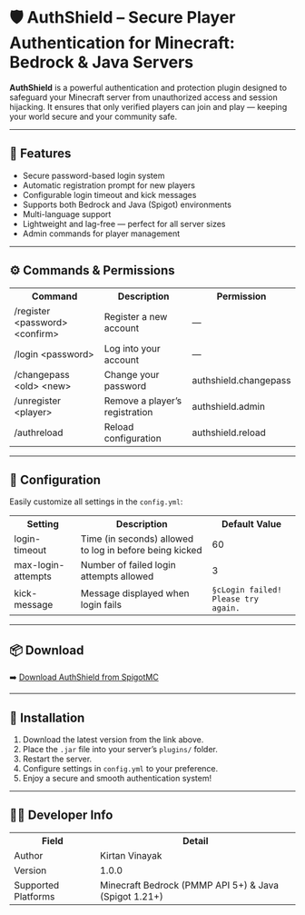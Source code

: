 </head>
<body>

  <h1>🛡️ AuthShield – Secure Player Authentication for Minecraft: Bedrock & Java Servers</h1>

  <p><b>AuthShield</b> is a powerful authentication and protection plugin designed to safeguard your Minecraft server from unauthorized access and session hijacking.  
  It ensures that only verified players can join and play — keeping your world secure and your community safe.</p>

  <hr>

  <div class="section">
    <h2>🚀 Features</h2>
    <ul>
      <li>Secure password-based login system</li>
      <li>Automatic registration prompt for new players</li>
      <li>Configurable login timeout and kick messages</li>
      <li>Supports both Bedrock and Java (Spigot) environments</li>
      <li>Multi-language support</li>
      <li>Lightweight and lag-free — perfect for all server sizes</li>
      <li>Admin commands for player management</li>
    </ul>
  </div>

  <hr>

  <div class="section">
    <h2>⚙️ Commands & Permissions</h2>
    <table>
      <tr>
        <th>Command</th>
        <th>Description</th>
        <th>Permission</th>
      </tr>
      <tr>
        <td>/register &lt;password&gt; &lt;confirm&gt;</td>
        <td>Register a new account</td>
        <td>—</td>
      </tr>
      <tr>
        <td>/login &lt;password&gt;</td>
        <td>Log into your account</td>
        <td>—</td>
      </tr>
      <tr>
        <td>/changepass &lt;old&gt; &lt;new&gt;</td>
        <td>Change your password</td>
        <td>authshield.changepass</td>
      </tr>
      <tr>
        <td>/unregister &lt;player&gt;</td>
        <td>Remove a player’s registration</td>
        <td>authshield.admin</td>
      </tr>
      <tr>
        <td>/authreload</td>
        <td>Reload configuration</td>
        <td>authshield.reload</td>
      </tr>
    </table>
  </div>

  <hr>

  <div class="section">
    <h2>🧩 Configuration</h2>
    <p>Easily customize all settings in the <code>config.yml</code>:</p>
    <table>
      <tr>
        <th>Setting</th>
        <th>Description</th>
        <th>Default Value</th>
      </tr>
      <tr>
        <td>login-timeout</td>
        <td>Time (in seconds) allowed to log in before being kicked</td>
        <td>60</td>
      </tr>
      <tr>
        <td>max-login-attempts</td>
        <td>Number of failed login attempts allowed</td>
        <td>3</td>
      </tr>
      <tr>
        <td>kick-message</td>
        <td>Message displayed when login fails</td>
        <td><code>§cLogin failed! Please try again.</code></td>
      </tr>
    </table>
  </div>

  <hr>

  <div class="section">
    <h2>📦 Download</h2>
    <p>➡️ <a href="https://www.spigotmc.org/resources/authshield.129253/" target="_blank">Download AuthShield from SpigotMC</a></p>
  </div>

  <hr>

  <div class="section">
    <h2>📁 Installation</h2>
    <ol>
      <li>Download the latest version from the link above.</li>
      <li>Place the <code>.jar</code> file into your server’s <code>plugins/</code> folder.</li>
      <li>Restart the server.</li>
      <li>Configure settings in <code>config.yml</code> to your preference.</li>
      <li>Enjoy a secure and smooth authentication system!</li>
    </ol>
  </div>

  <hr>

  <div class="section">
    <h2>🧑‍💻 Developer Info</h2>
    <table>
      <tr>
        <th>Field</th>
        <th>Detail</th>
      </tr>
      <tr>
        <td>Author</td>
        <td>Kirtan Vinayak</td>
      </tr>
      <tr>
        <td>Version</td>
        <td>1.0.0</td>
      </tr>
      <tr>
        <td>Supported Platforms</td>
        <td>Minecraft Bedrock (PMMP API 5+) &amp; Java (Spigot 1.21+)</td>
      </tr>
    </table>
  </div>

</body>
</html>

